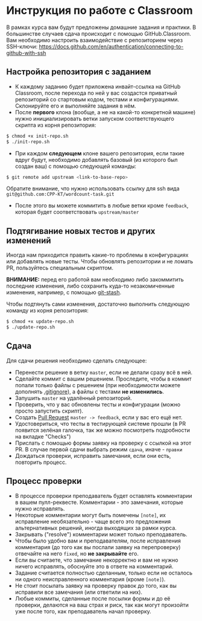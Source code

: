 # Инструкция по работе с Classroom

В рамках курса вам будут предложены домашние задания и практики. В большинстве случаев сдача происходит с помощью GitHub.Classroom.
Вам необходимо настроить взаимодействие с репозиторием через SSH-ключи: https://docs.github.com/en/authentication/connecting-to-github-with-ssh

## Настройка репозитория с заданием

* К каждому заданию будет приложена инвайт-ссылка на GitHub Classroom, после перехода по ней у вас создастся приватный репозиторий со стартовым кодом, тестами и конфигурациями. Склонируйте его и выполняйте задания в нём.
* После **первого** клона (вообще, а не на какой-то конкретной машине) нужно инициализировать ветки запуском соответствующего скрипта из корня репозитория:
```bash
$ chmod +x init-repo.sh
$ ./init-repo.sh
```
* При каждом **следующем** клоне вашего репозитория, если такие вдруг будут, необходимо добавлять базовый (из которого был создан ваш) с помощью следующей команды: 
```bash
$ git remote add upstream <link-to-base-repo>
```
Обратите внимание, что нужно использовать ссылку для ssh вида `git@github.com:CPP-KT/wordcount-task.git`
* После этого вы можете коммитить в любые ветки кроме `feedback`, которая будет соответствовать `upstream/master`

## Подтягивание новых тестов и других изменений

Иногда нам приходится править какие-то проблемы в конфигурациях или добавлять новые тесты. Чтобы обновлять репозитории и не ломать PR, пользуйтесь специальным скриптом. 

**ВНИМАНИЕ:** перед его работой вам необходимо либо закоммитить последние изменения, либо сохранить куда-то незакомиченные изменения, например, с помощью [git-stash](https://git-scm.com/docs/git-stash). 

Чтобы подтянуть сами изменения, достаточно выполнить следующую команду из корня репозитория:
```bash
$ chmod +x update-repo.sh
$ ./update-repo.sh
```

## Сдача

Для сдачи решения необходимо сделать следующее:
* Перенести решение в ветку `master`, если не делали сразу всё в ней.
* Сделайте коммит с вашим решением. Проследите, чтобы в коммит попали только файлы с решением (при необходимости можете дополнять [.gitignore](https://git-scm.com/docs/gitignore)), а файлы с тестами **не изменились**.
* Запушить `master` на удалённый репозиторий.
* Проверить, что у вас обновлены тесты и конфигурации (можно просто запустить скрипт).
* Создать [Pull Request](https://docs.github.com/en/github/collaborating-with-issues-and-pull-requests/creating-a-pull-request) `master -> feedback`, если у вас его ещё нет.
* Удостовериться, что тесты в тестирующей системе прошли (в PR появится зелёная галочка, так же можно посмотреть подробности на вкладке "Checks")
* Прислать с помощью формы заявку на проверку с ссылкой на этот PR. В случае первой сдачи выбрать режим `сдача`, иначе - `правки`
* Дождаться проверки, исправить замечания, если они есть, повторить процесс.

## Процесс проверки

* В процессе проверки преподаватель будет оставлять комментарии в вашем пулл-реквесте. Комментарии - это замечания, которые нужно исправлять.
* Некоторые комментарии могут быть помечены `[note]`, их исправление необязательно - чаще всего это предложения альтернативных решений, иногда выходящих за рамки курса.
* Закрывать ("resolve") комментарии может только преподаватель.
* Чтобы было удобно вам и преподавателям, после исправления комментария (до того как вы послали заявку на перепроверку) отвечайте на него `fixed`, но **не закрывайте** его.
* Если вы считаете, что замечание некорректно и вам не нужно ничего исправлять, обоснуйте это в ответе на комментарий.
* Задание считается полностью сделанным, только если не осталось ни одного неисправленного комментария (кроме `[note]`).
* Не стоит посылать заявку на проверку правок до того, как вы исправили все замечания (или ответили на них).
* Любые коммиты, сделанные после посылки формы и до её проверки, делаются на ваш страх и риск, так как могут произойти уже после того, как преподаватель начал проверку.
